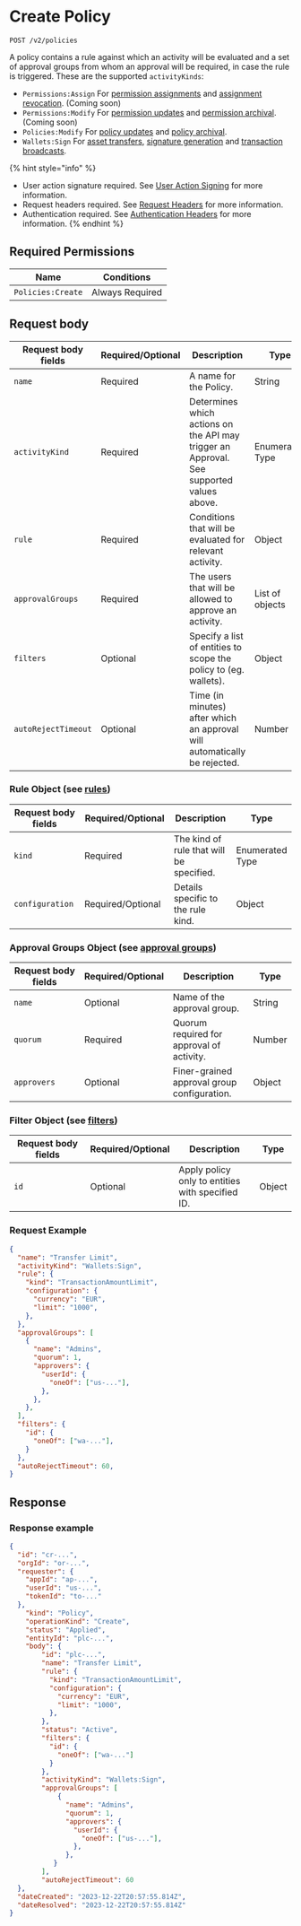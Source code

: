 # Create Policy

`POST /v2/policies`

A policy contains a rule against which an activity will be evaluated and a set of approval groups from whom an approval will be required, in case the rule is triggered. These are the supported `activityKinds`:

* `Permissions:Assign` For [permission assignments](../../../../permissions/permission-assignments/createassignment.md) and [assignment revocation](../../../../permissions/permission-assignments/revokeassignment.md). (Coming soon)
* `Permissions:Modify` For [permission updates](../../../../permissions/permissions/updatepermission.md) and [permission archival](../../../../permissions/permissions/archivepermission.md). (Coming soon)
* `Policies:Modify` For [policy updates](../update-policy.md) and [policy archival](../archive-policy.md).
* `Wallets:Sign` For [asset transfers](../../../../wallets/transfer-asset-from-wallet.md), [signature generation](../../../../wallets/generate-signature-from-wallet/) and [transaction broadcasts](../../../../wallets/broadcast-transaction-from-wallet/).

{% hint style="info" %}
* User action signature required. See [User Action Signing](../../../../authentication/user-action-signing/) for more information.
* Request headers required. See [Request Headers](../../../../../getting-started/request-headers.md) for more information.
* Authentication required. See [Authentication Headers](../../../../../getting-started/request-headers.md#authentication-headers) for more information.
{% endhint %}

## Required Permissions

| Name              | Conditions      |
| ----------------- | --------------- |
| `Policies:Create` | Always Required |

## Request body <a href="#request-body" id="request-body"></a>

<table><thead><tr><th width="217">Request body fields</th><th width="113">Required/Optional</th><th>Description</th><th>Type</th></tr></thead><tbody><tr><td><code>name</code></td><td>Required</td><td>A name for the Policy.</td><td>String</td></tr><tr><td><code>activityKind</code></td><td>Required</td><td>Determines which actions on the API may trigger an Approval. See supported values above.</td><td>Enumerated Type</td></tr><tr><td><code>rule</code></td><td>Required</td><td>Conditions that will be evaluated for relevant activity.</td><td>Object</td></tr><tr><td><code>approvalGroups</code></td><td>Required</td><td>The users that will be allowed to approve an activity.</td><td>List of objects</td></tr><tr><td><code>filters</code></td><td>Optional</td><td>Specify a list of entities to scope the policy to (eg. wallets).</td><td>Object</td></tr><tr><td><code>autoRejectTimeout</code></td><td>Optional</td><td>Time (in minutes) after which an approval will automatically be rejected.</td><td>Number</td></tr></tbody></table>

### Rule Object (see [rules](rules/))

<table><thead><tr><th width="199">Request body fields</th><th width="185">Required/Optional</th><th width="218">Description</th><th>Type</th></tr></thead><tbody><tr><td><code>kind</code></td><td>Required</td><td>The kind of rule that will be specified.</td><td>Enumerated Type</td></tr><tr><td><code>configuration</code></td><td>Required/Optional</td><td>Details specific to the rule kind.</td><td>Object</td></tr></tbody></table>

### Approval Groups Object (see [approval groups](approval-groups.md))

<table><thead><tr><th width="254">Request body fields</th><th width="113">Required/Optional</th><th width="218">Description</th><th>Type</th></tr></thead><tbody><tr><td><code>name</code></td><td>Optional</td><td>Name of the approval group.</td><td>String</td></tr><tr><td><code>quorum</code></td><td>Required</td><td>Quorum required for approval of activity.</td><td>Number</td></tr><tr><td><code>approvers</code></td><td>Optional</td><td>Finer-grained approval group configuration.</td><td>Object</td></tr></tbody></table>

### Filter Object (see [filters](filters.md))

<table><thead><tr><th width="254">Request body fields</th><th width="113">Required/Optional</th><th width="218">Description</th><th>Type</th></tr></thead><tbody><tr><td><code>id</code></td><td>Optional</td><td>Apply policy only to entities with specified ID.</td><td>Object</td></tr></tbody></table>

### Request Example <a href="#request-example.1" id="request-example.1"></a>

```json
{
  "name": "Transfer Limit",
  "activityKind": "Wallets:Sign",
  "rule": {
    "kind": "TransactionAmountLimit",
    "configuration": {
      "currency": "EUR",
      "limit": "1000",
    },
  },
  "approvalGroups": [
    {
      "name": "Admins",
      "quorum": 1,
      "approvers": {
        "userId": {
          "oneOf": ["us-..."],
        },
      },
    },
  ],
  "filters": {
    "id": {
      "oneOf": ["wa-..."],
    }
  },
  "autoRejectTimeout": 60,
}
```

## Response <a href="#response" id="response"></a>

### Response example <a href="#response-example" id="response-example"></a>

```json
{
  "id": "cr-...",
  "orgId": "or-...",
  "requester": {
    "appId": "ap-...",
    "userId": "us-...",
    "tokenId": "to-..."
  },
    "kind": "Policy",
    "operationKind": "Create",
    "status": "Applied",
    "entityId": "plc-...",
    "body": {
        "id": "plc-...",
        "name": "Transfer Limit",
        "rule": {
          "kind": "TransactionAmountLimit",
          "configuration": {
            "currency": "EUR",
            "limit": "1000",
          },
        },
        "status": "Active",
        "filters": {
          "id": {
            "oneOf": ["wa-..."]
          }
        },
        "activityKind": "Wallets:Sign",
        "approvalGroups": [
            {
              "name": "Admins",
              "quorum": 1,
              "approvers": {
                "userId": {
                  "oneOf": ["us-..."],
                },
              },
           }
        ],
        "autoRejectTimeout": 60
  },
  "dateCreated": "2023-12-22T20:57:55.814Z",
  "dateResolved": "2023-12-22T20:57:55.814Z"
}

```
